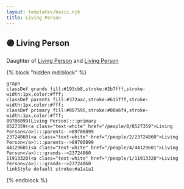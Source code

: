 ```yaml
---
layout: templates/basic.njk
title: Living Person
---
```

## 🟣 Living Person

Daughter of [Living Person](/people/2/23724860) and [Living Person](/people/8/8527359)

{% block "hidden md:block" %}
```mermaid
graph
classDef grands fill:#193cb8,stroke:#2b7fff,stroke-width:1px,color:#fff;
classDef parents fill:#372aac,stroke:#615fff,stroke-width:1px,color:#fff;
classDef primary fill:#007595,stroke:#00a6f4,stroke-width:1px,color:#fff;
89706899(Living Person):::primary
8527359(<a class="text-white" href="/people/8/8527359">Living Person</a>):::parents-->89706899
23724860(<a class="text-white" href="/people/2/23724860">Living Person</a>):::parents-->89706899
44129601(<a class="text-white" href="/people/4/44129601">Living Person</a>):::grands-->23724860
11913320(<a class="text-white" href="/people/1/11913320">Living Person</a>):::grands-->23724860
linkStyle default stroke:#a1a1a1
```
{% endblock %}
